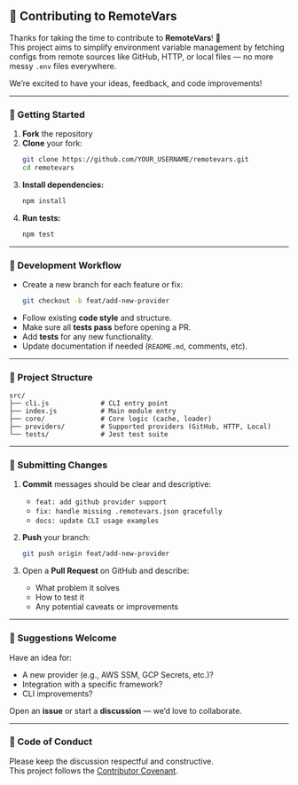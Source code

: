 ## 🧭 Contributing to RemoteVars

Thanks for taking the time to contribute to **RemoteVars**! 🎉  
This project aims to simplify environment variable management by fetching configs from remote sources like GitHub, HTTP, or local files — no more messy `.env` files everywhere.

We’re excited to have your ideas, feedback, and code improvements!

---

### 🧩 Getting Started

1. **Fork** the repository  
2. **Clone** your fork:
   ```bash
   git clone https://github.com/YOUR_USERNAME/remotevars.git
   cd remotevars
   ```
3. **Install dependencies:**
   ```bash
   npm install
   ```
4. **Run tests:**
   ```bash
   npm test
   ```

---

### 🧪 Development Workflow

- Create a new branch for each feature or fix:
  ```bash
  git checkout -b feat/add-new-provider
  ```
- Follow existing **code style** and structure.
- Make sure all **tests pass** before opening a PR.
- Add **tests** for any new functionality.
- Update documentation if needed (`README.md`, comments, etc).

---

### 🧠 Project Structure

```
src/
├── cli.js             # CLI entry point
├── index.js           # Main module entry
├── core/              # Core logic (cache, loader)
├── providers/         # Supported providers (GitHub, HTTP, Local)
└── tests/             # Jest test suite
```

---

### 💬 Submitting Changes

1. **Commit** messages should be clear and descriptive:
   - `feat: add github provider support`
   - `fix: handle missing .remotevars.json gracefully`
   - `docs: update CLI usage examples`

2. **Push** your branch:
   ```bash
   git push origin feat/add-new-provider
   ```

3. Open a **Pull Request** on GitHub and describe:
   - What problem it solves
   - How to test it
   - Any potential caveats or improvements

---

### 🧰 Suggestions Welcome

Have an idea for:
- A new provider (e.g., AWS SSM, GCP Secrets, etc.)?
- Integration with a specific framework?
- CLI improvements?

Open an **issue** or start a **discussion** — we’d love to collaborate.

---

### 💖 Code of Conduct

Please keep the discussion respectful and constructive.  
This project follows the [Contributor Covenant](https://www.contributor-covenant.org/).
